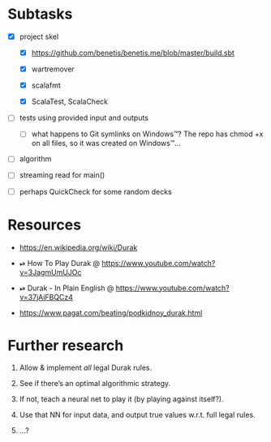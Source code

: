 # Subtasks

* [x] project skel

    * [x] https://github.com/benetis/benetis.me/blob/master/build.sbt

    * [x] wartremover

    * [x] scalafmt

    * [x] ScalaTest, ScalaCheck

* [ ] tests using provided input and outputs

    * [ ] what happens to Git symlinks on Windows™? The repo has chmod +x on all files, so it was created on Windows™…

* [ ] algorithm

* [ ] streaming read for main()

* [ ] perhaps QuickCheck for some random decks

# Resources

* https://en.wikipedia.org/wiki/Durak

* ⏯ How To Play Durak @ https://www.youtube.com/watch?v=3JagmUmUJOc

* ⏯ Durak - In Plain English @ https://www.youtube.com/watch?v=37jAiFBQCz4

* https://www.pagat.com/beating/podkidnoy_durak.html

# Further research

1. Allow & implement *all* legal Durak rules.

2. See if there’s an optimal algorithmic strategy.

3. If not, teach a neural net to play it (by playing against itself?).

4. Use that NN for input data, and output true values w.r.t. full legal rules.

5. …?

